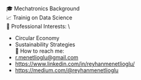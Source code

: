🎓 Mechatronics Background \
📈 Trainig on Data Science \
📑 Professional Interests: \
   - Circular Economy 
   - Sustainability Strategies \
📧 How to reach me: 
   - r.menetlioglu@gmail.com
   - https://www.linkedin.com/in/reyhanmenetlioglu/
   - https://medium.com/@reyhanmenetlioglu

